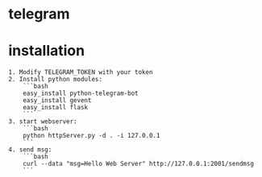 # telegram 


# installation 
	1. Modify TELEGRAM_TOKEN with your token 
	2. Install python modules:
		```bash
		easy_install python-telegram-bot 
		easy_install gevent
		easy_install flask 
		```
	3. start webserver:
		```bash
		python httpServer.py -d . -i 127.0.0.1
		```
	4. send msg:
		```bash
		curl --data "msg=Hello Web Server" http://127.0.0.1:2001/sendmsg
		```


